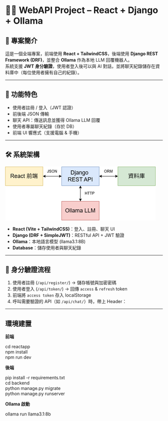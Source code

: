 # 🧑‍💻 WebAPI Project – React + Django + Ollama

## 📖 專案簡介
這是一個全端專案，前端使用 **React + TailwindCSS**，後端使用 **Django REST Framework (DRF)**，並整合 **Ollama** 作為本地 LLM 回覆機器人。  
系統支援 **JWT 身分驗證**，使用者登入後可以與 AI 對話，並將聊天紀錄儲存在資料庫中（每位使用者擁有自己的紀錄）。

---

## 🚀 功能特色
- 使用者註冊 / 登入（JWT 認證）
- 前後端 JSON 傳輸
- 聊天 API：傳送訊息並獲得 Ollama LLM 回覆
- 使用者專屬聊天紀錄（存於 DB）
- 前端 UI 響應式（支援電腦 & 手機）

---

## 🛠️ 系統架構

![](picture/系統架構.png)

- **React (Vite + TailwindCSS)**：登入、註冊、聊天 UI  
- **Django (DRF + SimpleJWT)**：RESTful API + JWT 驗證  
- **Ollama**：本地語言模型 (llama3.1:8B)  
- **Database**：儲存使用者與聊天紀錄  

---

## 🔐 身分驗證流程

1. 使用者註冊 (`/api/register/`) → 儲存帳號與加密密碼  
2. 使用者登入 (`/api/token/`) → 回傳 `access` & `refresh` token  
3. 前端將 `access token` 存入 localStorage  
4. 呼叫需要驗證的 API（如 `/api/chat/`）時，帶上 Header：  

---

## 環境建置

**前端**

cd reactapp<br>
npm install<br>
npm run dev<br>

**後端**

pip install -r requirements.txt<br>
cd backend<br>
python manage.py migrate<br>
python manage.py runserver<br>

**Ollama 啟動**

ollama run llama3.1:8b
